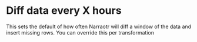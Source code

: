 # Diff data every X hours

This sets the default of how often Narraotr will diff a window of the data and insert missing rows.   You can override this per transformation
